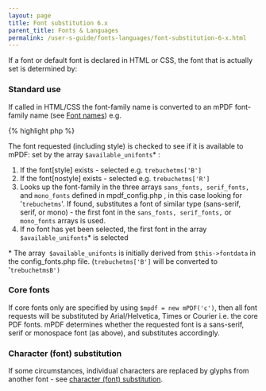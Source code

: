 ```yaml
---
layout: page
title: Font substitution 6.x
parent_title: Fonts & Languages
permalink: /user-s-guide/fonts-languages/font-substitution-6-x.html
---
```


<div id="bpmbook" class="bpmbook" style="direction:ltr;">
<div class="topic_user_field">
<div id="U0">
<p>If a font or default font is declared in HTML or CSS, the font that is actually set is determined by:</p>
<h3>Standard use</h3>
<p>If called in HTML/CSS the font-family name is converted to an mPDF font-family name (see <a href="/user-s-guide/fonts-languages/font-names.html">Font names</a>) e.g.</p>

{% highlight php %}
<?php

&lt;p style="font-family: 'Trebuchet MS'; font-weight: bold;"&gt;
{% endhighlight %}

<p>The font requested (including style) is checked to see if it is available to mPDF: set by the array <code>$</code><code>available_unifonts</code>* :</p>
<ol>
<li>If the font[style] exists - selected e.g. <code>trebuchetms['B']</code></li>
<li>If the font[nostyle] exists - selected e.g. <code>trebuchetms['R']</code></li>
<li>Looks up the font-family in the three arrays <code>sans_fonts, serif_fonts,</code> and <code>mono_fonts</code> defined in <span class="filename">mpdf_config.php</span> , in this case looking for '<code>trebuchetms</code>'. If found, substitutes a font of similar type (sans-serif, serif, or mono) - the first font in the <code>sans_fonts, serif_fonts,</code> or <code>mono_fonts</code> arrays is used.</li>
<li>If no font has yet been selected, the first font in the array <code>$</code><code>available_unifonts</code>* is selected</li>
</ol>
<p>* The array&nbsp; <code>$available_unifonts</code> is initially derived from <code>$this-&gt;fontdata</code> in the <span class="filename">config_fonts.php</span> file. (<code>trebuchetms['B']</code> will be converted to '<code>trebuchetmsB')</code></p>
<h3>Core fonts</h3>
<p>If core fonts only are specified by using <code>$mpdf = new mPDF('c')</code>, then all font requests will be substituted by Arial/Helvetica, Times or Courier i.e. the core PDF fonts. mPDF determines whether the requested font is a sans-serif, serif or monospace font (as above), and substitutes accordingly.&nbsp;</p>
<h3>Character (font) substitution</h3>
<p>If some circumstances, individual characters are replaced by glyphs from another font - see <a href="/user-s-guide/fonts-languages/character-substitution.html">character (font) substitution</a>.</p>
</div>
</div>

